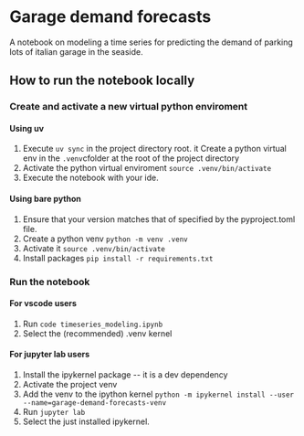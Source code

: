 # Garage demand forecasts
A notebook on modeling a time series for predicting the demand of parking lots of italian garage in the seaside.

## How to run the notebook locally
### Create and activate a new virtual python enviroment
#### Using uv
1. Execute `uv sync` in the project directory root.
it Create a python virtual env in the `.venv`cfolder at the root of the project directory
2. Activate the python virtual enviroment `source .venv/bin/activate`
3. Execute the notebook with your ide.
#### Using bare python
1. Ensure that your version matches that of specified by the pyproject.toml file.
2. Create a python venv `python -m venv .venv`
3. Activate it `source .venv/bin/activate`
4. Install packages `pip install -r requirements.txt`
### Run the notebook
#### For vscode users
1. Run `code timeseries_modeling.ipynb` 
2. Select the (recommended) .venv kernel
#### For jupyter lab users
1. Install the ipykernel package -- it is a dev dependency
2. Activate the project venv
3. Add the venv to the ipython kernel `python -m ipykernel install --user --name=garage-demand-forecasts-venv`
4. Run `jupyter lab` 
5. Select the just installed ipykernel.